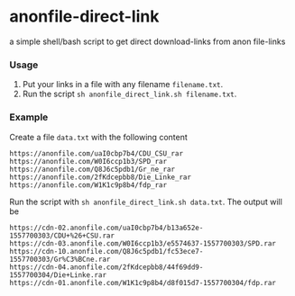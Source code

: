 # anonfile-direct-link
a simple shell/bash script to get direct download-links from anon file-links

### Usage
1. Put your links in a file with any filename `filename.txt`.
2. Run the script `sh anonfile_direct_link.sh filename.txt`.


### Example
Create a file `data.txt` with the following content
```
https://anonfile.com/uaI0cbp7b4/CDU_CSU_rar
https://anonfile.com/W0I6ccp1b3/SPD_rar
https://anonfile.com/Q8J6c5pdb1/Gr_ne_rar
https://anonfile.com/2fKdcepbb8/Die_Linke_rar
https://anonfile.com/W1K1c9p8b4/fdp_rar
```
Run the script with `sh anonfile_direct_link.sh data.txt`. The output will be
```
https://cdn-02.anonfile.com/uaI0cbp7b4/b13a652e-1557700303/CDU+%26+CSU.rar
https://cdn-03.anonfile.com/W0I6ccp1b3/e5574637-1557700303/SPD.rar
https://cdn-10.anonfile.com/Q8J6c5pdb1/fc53ece7-1557700303/Gr%C3%BCne.rar
https://cdn-04.anonfile.com/2fKdcepbb8/44f69dd9-1557700304/Die+Linke.rar
https://cdn-01.anonfile.com/W1K1c9p8b4/d8f015d7-1557700304/fdp.rar
```

